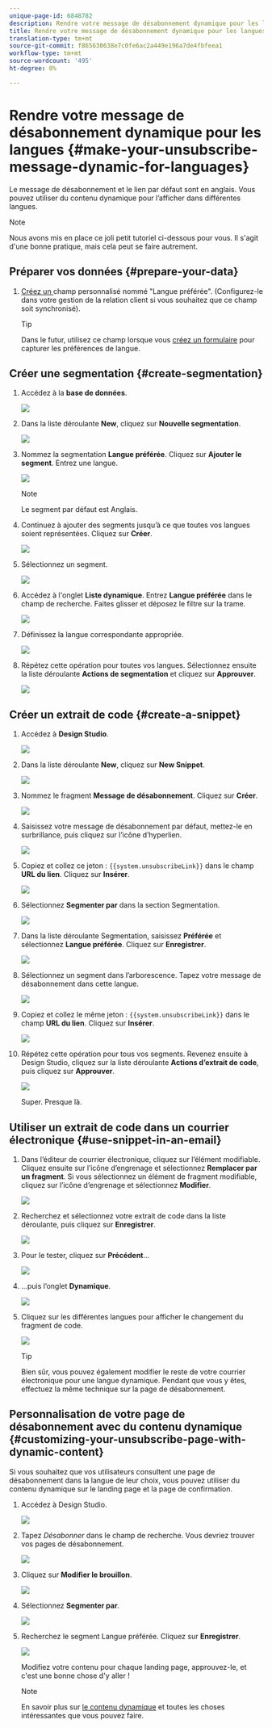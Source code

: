 ```yaml
---
unique-page-id: 6848782
description: Rendre votre message de désabonnement dynamique pour les langues - Documents marketing - Documentation du produit
title: Rendre votre message de désabonnement dynamique pour les langues
translation-type: tm+mt
source-git-commit: f865630638e7c0fe6ac2a449e196a7de4fbfeea1
workflow-type: tm+mt
source-wordcount: '495'
ht-degree: 0%

---
```



# Rendre votre message de désabonnement dynamique pour les langues {#make-your-unsubscribe-message-dynamic-for-languages}

Le message de désabonnement et le lien par défaut sont en anglais. Vous pouvez utiliser du contenu dynamique pour l’afficher dans différentes langues.

>[!NOTE]
>
>Nous avons mis en place ce joli petit tutoriel ci-dessous pour vous. Il s&#39;agit d&#39;une bonne pratique, mais cela peut se faire autrement.

## Préparer vos données {#prepare-your-data}

1. [Créez un ](/help/marketo/product-docs/administration/field-management/create-a-custom-field-in-marketo.md) champ personnalisé nommé &quot;Langue préférée&quot;. (Configurez-le dans votre gestion de la relation client si vous souhaitez que ce champ soit synchronisé).

   >[!TIP]
   >
   >Dans le futur, utilisez ce champ lorsque vous [créez un formulaire](/help/marketo/product-docs/demand-generation/forms/creating-a-form/create-a-form.md) pour capturer les préférences de langue.

## Créer une segmentation {#create-segmentation}

1. Accédez à la **base de données**.

   ![](assets/db.png)

1. Dans la liste déroulante **New**, cliquez sur **Nouvelle segmentation**.

   ![](assets/two.png)

1. Nommez la segmentation **Langue préférée**. Cliquez sur **Ajouter le segment**. Entrez une langue.

   ![](assets/image2015-3-9-8-3a33-3a44.png)

   >[!NOTE]
   >
   >Le segment par défaut est Anglais.

1. Continuez à ajouter des segments jusqu’à ce que toutes vos langues soient représentées. Cliquez sur **Créer**.

   ![](assets/image2015-3-9-8-3a38-3a5.png)

1. Sélectionnez un segment.

   ![](assets/image2015-3-9-8-3a38-3a17.png)

1. Accédez à l&#39;onglet **Liste dynamique**. Entrez **Langue préférée** dans le champ de recherche. Faites glisser et déposez le filtre sur la trame.

   ![](assets/six.png)

1. Définissez la langue correspondante appropriée.

   ![](assets/seven.png)

1. Répétez cette opération pour toutes vos langues. Sélectionnez ensuite la liste déroulante **Actions de segmentation** et cliquez sur **Approuver**.

   ![](assets/image2015-3-9-8-3a39-3a36.png)

## Créer un extrait de code {#create-a-snippet}

1. Accédez à **Design Studio**.

   ![](assets/ds.png)

1. Dans la liste déroulante **New**, cliquez sur **New Snippet**.

   ![](assets/ten.png)

1. Nommez le fragment **Message de désabonnement**. Cliquez sur **Créer**.

   ![](assets/image2015-3-9-8-3a40-3a54.png)

1. Saisissez votre message de désabonnement par défaut, mettez-le en surbrillance, puis cliquez sur l’icône d’hyperlien.

   ![](assets/image2015-3-9-8-3a41-3a47.png)

1. Copiez et collez ce jeton : `{{system.unsubscribeLink}}` dans le champ **URL du lien**. Cliquez sur **Insérer**.

   ![](assets/image2015-3-9-8-3a43-3a17.png)

1. Sélectionnez **Segmenter par** dans la section Segmentation.

   ![](assets/image2015-3-9-8-3a44-3a16.png)

1. Dans la liste déroulante Segmentation, saisissez **Préférée** et sélectionnez **Langue préférée**. Cliquez sur **Enregistrer**.

   ![](assets/image2015-3-9-8-3a44-3a32.png)

1. Sélectionnez un segment dans l’arborescence. Tapez votre message de désabonnement dans cette langue.

   ![](assets/image2015-3-9-8-3a45-3a43.png)

1. Copiez et collez le même jeton : `{{system.unsubscribeLink}}` dans le champ **URL du lien**. Cliquez sur **Insérer**.

   ![](assets/image2015-3-9-8-3a47-3a4.png)

1. Répétez cette opération pour tous vos segments. Revenez ensuite à Design Studio, cliquez sur la liste déroulante **Actions d’extrait de code**, puis cliquez sur **Approuver**.

   ![](assets/image2015-3-9-8-3a47-3a34.png)

   Super. Presque là.

## Utiliser un extrait de code dans un courrier électronique {#use-snippet-in-an-email}

1. Dans l’éditeur de courrier électronique, cliquez sur l’élément modifiable. Cliquez ensuite sur l’icône d’engrenage et sélectionnez **Remplacer par un fragment**. Si vous sélectionnez un élément de fragment modifiable, cliquez sur l’icône d’engrenage et sélectionnez **Modifier**.

   ![](assets/4.1.png)

1. Recherchez et sélectionnez votre extrait de code dans la liste déroulante, puis cliquez sur **Enregistrer**.

   ![](assets/image2015-3-9-8-3a50-3a16.png)

1. Pour le tester, cliquez sur **Précédent**...

   ![](assets/4.3.png)

1. ...puis l’onglet **Dynamique**.

   ![](assets/4.4.png)

1. Cliquez sur les différentes langues pour afficher le changement du fragment de code.

   ![](assets/4.5.png)

   >[!TIP]
   >
   >Bien sûr, vous pouvez également modifier le reste de votre courrier électronique pour une langue dynamique. Pendant que vous y êtes, effectuez la même technique sur la page de désabonnement.

## Personnalisation de votre page de désabonnement avec du contenu dynamique {#customizing-your-unsubscribe-page-with-dynamic-content}

Si vous souhaitez que vos utilisateurs consultent une page de désabonnement dans la langue de leur choix, vous pouvez utiliser du contenu dynamique sur le landing page et la page de confirmation.

1. Accédez à Design Studio.

   ![](assets/ds.png)

1. Tapez _Désabonner_ dans le champ de recherche. Vous devriez trouver vos pages de désabonnement.

   ![](assets/image2015-3-9-8-3a51-3a53.png)

1. Cliquez sur **Modifier le brouillon**.

   ![](assets/image2015-3-9-8-3a52-3a23.png)

1. Sélectionnez **Segmenter par**.

   ![](assets/image2015-3-9-8-3a52-3a57.png)

1. Recherchez le segment Langue préférée. Cliquez sur **Enregistrer**.

   ![](assets/image2015-3-9-8-3a53-3a54.png)

   Modifiez votre contenu pour chaque landing page, approuvez-le, et c&#39;est une bonne chose d&#39;y aller !

   >[!NOTE]
   >
   >En savoir plus sur [le contenu dynamique](/help/marketo/product-docs/personalization/segmentation-and-snippets/segmentation/understanding-dynamic-content.md) et toutes les choses intéressantes que vous pouvez faire.
